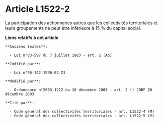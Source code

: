 # Article L1522-2

La participation des actionnaires autres que les collectivités territoriales et leurs groupements ne peut être inférieure à
15 % du capital social.

**Liens relatifs à cet article**

	**Anciens textes**:

	  - Loi n°83-597 du 7 juillet 1983 - art. 2 (Ab)

	**Codifié par**:

	  - Loi n°96-142 1996-02-21

	**Modifié par**:

	  - Ordonnance n°2003-1212 du 18 décembre 2003 - art. 2 () JORF 20 décembre 2003

	**Cité par**:

	  - Code général des collectivités territoriales - art. L1522-4 (M)
	  - Code général des collectivités territoriales - art. L1522-5 (V)

